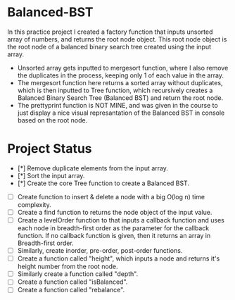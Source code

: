 # Balanced-BST
In this practice project I created a factory function that inputs unsorted array of numbers, and returns the root node object. This root node object is the root node of a balanced binary search tree created using the input array.

- Unsorted array gets inputted to mergesort function, where I also remove the duplicates in the process, keeping only 1 of each value in the array.
- The mergesort function here returns a sorted array without duplicates, which is then inputted to Tree function, which recursively creates a Balanced Binary Search Tree (Balanced BST) and return the root node.
- The prettyprint function is NOT MINE, and was given in the course to just display a nice visual represantation of the Balanced BST in console based on the root node.

# Project Status
- [*] Remove duplicate elements from the input array.
- [*] Sort the input array.
- [*] Create the core Tree function to create a Balanced BST.
- [ ] Create function to insert & delete a node with a big O(log n) time complexity.
- [ ] Create a find function to returns the node object of the input value.
- [ ] Create a levelOrder function to that inputs a callback function and uses each node in breadth-first order as the parameter for the callback function. If no callback function is given, then it returns an array in Breadth-first order.
- [ ] Similarly, create inorder, pre-order, post-order functions.
- [ ] Create a function called "height", which inputs a node and returns it's height number from the root node.
- [ ] Similarly create a function called "depth".
- [ ] Create a function called "isBalanced".
- [ ] Create a function called "rebalance".